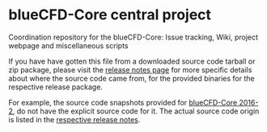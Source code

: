 # blueCFD-Core central project
Coordination repository for the blueCFD-Core: Issue tracking, Wiki, project
webpage and miscellaneous scripts

If you have have gotten this file from a downloaded source code tarball or zip
package, please visit the [release notes page](http://bluecfd.github.io/Core/ReleaseNotes/)
for more specific details about where the source code came from, for the
provided binaries for the respective release package.

For example, the source code snapshots provided for
[blueCFD-Core 2016-2](https://github.com/blueCFD/Core/releases/tag/blueCFD-Core-2016-2),
do not have the explicit source code for it. The actual source code origin is
listed in the [respective release notes](http://bluecfd.github.io/Core/ReleaseNotes/bluecfd-core-2016-2).
